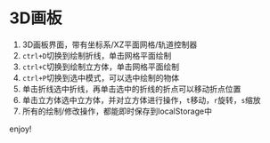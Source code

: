 # 3D画板

1. 3D画板界面，带有坐标系/XZ平面网格/轨道控制器
2. `ctrl+D`切换到绘制折线，单击网格平面绘制
3. `ctrl+C`切换到绘制立方体，单击网格平面绘制
4. `ctrl+P`切换到选中模式，可以选中绘制的物体
5. 单击折线选中折线，再单击选中的折线的折点可以移动折点位置
6. 单击立方体选中立方体，并对立方体进行操作，`t`移动，`r`旋转，`s`缩放
7. 所有的绘制/修改操作，都能即时保存到localStorage中

enjoy!
